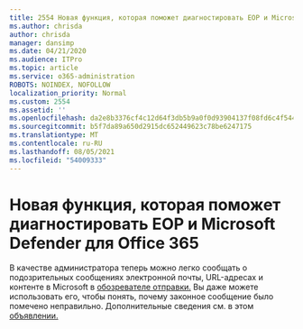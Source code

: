 ```yaml
---
title: 2554 Новая функция, которая поможет диагностировать EOP и Microsoft Defender для Office 365
ms.author: chrisda
author: chrisda
manager: dansimp
ms.date: 04/21/2020
ms.audience: ITPro
ms.topic: article
ms.service: o365-administration
ROBOTS: NOINDEX, NOFOLLOW
localization_priority: Normal
ms.custom: 2554
ms.assetid: ''
ms.openlocfilehash: da2e8b3376cf4c12d64f3db5b9a0f0d93904137f08fd6c4f54468954cec3ceda
ms.sourcegitcommit: b5f7da89a650d2915dc652449623c78be6247175
ms.translationtype: MT
ms.contentlocale: ru-RU
ms.lasthandoff: 08/05/2021
ms.locfileid: "54009333"
---
```

# <a name="new-feature-to-help-diagnose-eop-and-microsoft-defender-for-office-365"></a>Новая функция, которая поможет диагностировать EOP и Microsoft Defender для Office 365

В качестве администратора теперь можно легко сообщать о подозрительных сообщениях электронной почты, URL-адресах и контенте в Microsoft в [обозревателе отправки.](https://protection.office.com/reportsubmission) Вы даже можете использовать его, чтобы понять, почему законное сообщение было помечено неправильно. Дополнительные сведения см. в этом [объявлении.](https://techcommunity.microsoft.com/t5/Security-Privacy-and-Compliance/Empower-security-teams-to-easily-report-suspicious-emails-amp/ba-p/752622)
